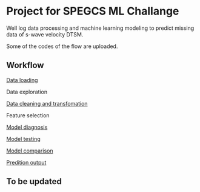 # Project for SPEGCS ML Challange  

Well log data processing and machine learning modeling to predict missing data of s-wave velocity DTSM.

Some of the codes of the flow are uploaded. 

## Workflow

[Data loading](load_las_data.ipynb)

Data exploration

[Data cleaning and transfomation](data_prep_ts_bal_trans.ipynb)

Feature selection 

[Model diagnosis](model_lin_diagn_xn.ipynb)

[Model testing](models_xn_cv.ipynb)

[Model comparison](models_cmp.ipynb)

[Predition output](pred_output.ipynb)

## To be updated
